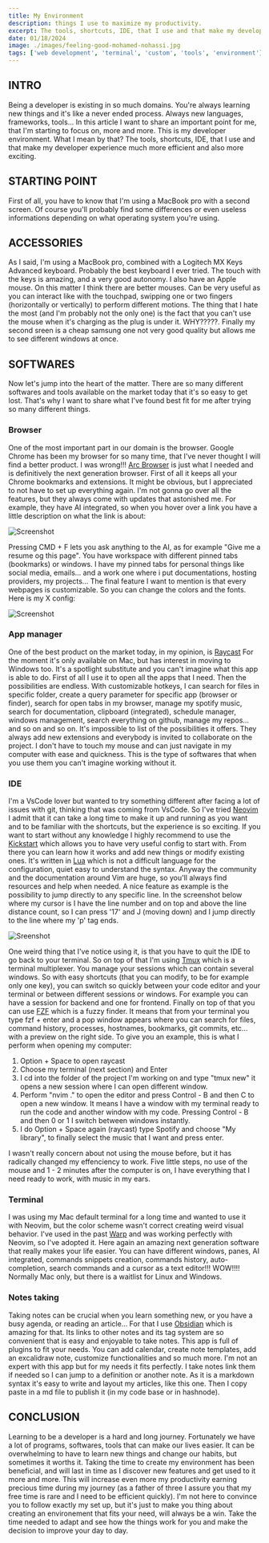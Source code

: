 ```yaml
---
title: My Environment
description: things I use to maximize my productivity.
excerpt: The tools, shortcuts, IDE, that I use and that make my developer experience much more efficient
date: 01/18/2024
image: ./images/feeling-good-mohamed-nohassi.jpg
tags: ['web development', 'terminal', 'custom', 'tools', 'environment']
---
```


## INTRO

Being a developer is existing in so much domains. You're always learning new things and it's like a never ended process. Always new languages, frameworks, tools... 
In this article I want to share an important point for me, that I'm starting to focus on, more and more. This is my developer environment. What I mean by that? The tools, shortcuts, IDE, that I use and that make my developer experience much more efficient and also more exciting.


## STARTING POINT

First of all, you have to know that I'm using a MacBook pro with a second screen. Of course you'll probably find some differences or even useless informations depending on what operating system you're using.


## ACCESSORIES

As I said, I'm using a MacBook pro, combined with a Logitech MX Keys Advanced keyboard. Probably the best keyboard I ever tried. The touch with the keys is amazing, and a very good autonomy. I also have an Apple mouse. On this matter I think there are better mouses. Can be very useful as you can interact like with the touchpad, swipping one or two fingers (horizontally or vertically) to perform different motions. The thing that I hate the most (and I'm probably not the only one) is the fact that you can't use the mouse when it's charging as the plug is under it. WHY?????. Finally my second sreen is a cheap samsung one not very good quality but allows me to see different windows at once.


## SOFTWARES

Now let's jump into the heart of the matter. There are so many different softwares and tools available on the market today that it's so easy to get lost. That's why I want to share what I've found best fit for me after trying so many different things.


### Browser

One of the most important part in our domain is the browser. Google Chrome has been my browser for so many time, that I've never thought I will find a better product. I was wrong!!! 
[Arc Browser](https://arc.net/) is just what I needed and is definitively the next generation browser. First of all it keeps all your Chrome bookmarks and extensions. It might be obvious, but I appreciated to not have to set up everything again. I'm not gonna go over all the features, but they always come with updates that astonished me. For example, they have AI integrated, so when you hover over a link you have a little description on what the link is about:

![Screenshot](./images/arc.png)

Pressing CMD + F lets you ask anything to the AI, as for example "Give me a resume og this page". You have workspace with different pinned tabs (bookmarks) or windows. I have my pinned tabs for personal things like social media, emails... and a work one where i put documentations, hosting providers, my projects... The final feature I want to mention is that every webpages is customizable. So you can change the colors and the fonts. Here is my X config:

![Screenshot](./images/x.png)


### App manager

One of the best product on the market today, in my opinion, is [Raycast](https://www.raycast.com/) For the moment it's only available on Mac, but has interest in moving to Windows too. It's a spotlight substitute and you can't imagine what this app is able to do. First of all I use it to open all the apps that I need. Then the possibilities are endless. With customizable hotkeys, I can search for files in specific folder, create a query parameter for specific app (browser or finder), search for open tabs in my browser, manage my spotify music, search for documentation, clipboard (integrated), schedule manager, windows management, search everything on github, manage my repos... and so on and so on. It's impossible to list of the possibilities it offers. They always add new extensions and everybody is invited to collaborate on the project. I don't have to touch my mouse and can just navigate in my computer with ease and quickness. This is the type of softwares that when you use them you can't imagine working without it.


### IDE

I'm a VsCode lover but wanted to try something different after facing a lot of issues with git, thinking that was coming from VsCode. So I've tried [Neovim](https://neovim.io/doc/) I admit that it can take a long time to make it up and running as you want and to be familiar with the shortcuts, but the experience is so exciting. If you want to start without any knowledge I highly recommend to use the [Kickstart](https://github.com/nvim-lua/kickstart.nvim) which allows you to have very useful config to start with. From there you can learn how it works and add new things or modify existing ones. It's written in [Lua](https://www.lua.org/) which is not a difficult language for the configuration, quiet easy to understand the syntax. Anyway the community and the documentation around Vim are huge, so you'll always find resources and help when needed. A nice feature as example is the possibility to jump directly to any specific line. In the screenshot below where my cursor is I have the line number and on top and above the line distance count, so I can press '17' and J (moving down) and I jump directly to the line where my 'p' tag ends.

![Sreenshot](./images/vim.png)

One weird thing that I've notice using it, is that you have to quit the IDE to go back to your terminal. So on top of that I'm using [Tmux](https://github.com/tmux/tmux/wiki/Getting-Started) which is a terminal multiplexer. You manage your sessions which can contain several windows. So with easy shortcuts (that you can modify, to be for example only one key), you can switch so quickly between your code editor and your terminal or between different sessions or windows. For example you can have a session for backend and one for frontend.
Finally on top of that you can use [FZF](https://github.com/junegunn/fzf) which is a fuzzy finder. It means that from your terminal you type fzf + enter and a pop window appears where you can search for files, command history, processes, hostnames, bookmarks, git commits, etc...  with a preview on the right side.
To give you an example, this is what I perform when opening my computer:
1. Option + Space to open raycast
2. Choose my terminal (next section) and Enter
3. I cd into the folder of the project I'm working on and type "tmux new" it opens a new session where I can open different window.
4. Perform "nvim ." to open the editor and press Control - B and then C to open a new window. It means I have a window with my terminal ready to run the code and another window with my code. Pressing Control - B and then 0 or 1 I switch between windows instantly.
5. I do Option + Space again (raycast) type Spotify and choose "My library", to finally select the music that I want and press enter.

I wasn't really concern about not using the mouse before, but it has radically changed my effenciency to work. Five little steps, no use of the mouse and 1 - 2 minutes after the computer is on, I have everything that I need ready to work, with music in my ears.


### Terminal

I was using my Mac default terminal for a long time and wanted to use it with Neovim, but the color scheme wasn't correct creating weird visual behavior. I've used in the past [Warp](https://www.warp.dev/) and was working perfectly with Neovim, so I've adopted it. Here again an amazing next generation software that really makes your life easier. You can have different windows, panes, AI integrated, commands snippets creation, commands history, auto-completion, search commands and a cursor as a text editor!!! WOW!!!! Normally Mac only, but there is a waitlist for Linux and Windows.


### Notes taking

Taking notes can be crucial when you learn something new, or you have a busy agenda, or reading an article... For that I use [Obsidian](https://obsidian.md/) which is amazing for that. Its links to other notes and its tag system are so convenient that is easy and enjoyable to take notes. This app is full of plugins to fit your needs. You can add calendar, create note templates, add an excalidraw note, customize functionalities and so much more. I'm not an expert with this app but for my needs it fits perfectly. I take notes link them if needed so I can jump to a definition or another note. As it is a markdown syntax it's easy to write and layout my articles, like this one. Then I copy paste in a md file to publish it (in my code base or in hashnode).


## CONCLUSION

Learning to be a developer is a hard and long journey. Fortunately we have a lot of programs, softwares, tools that can make our lives easier. It can be overwhelming to have to learn new things and change our habits, but sometimes it worths it. Taking the time to create my environment has been beneficial, and will last in time as I discover new features and get used to it more and more. This will increase even more my productivity earning precious time during my journey (as a father of three I assure you that my free time is rare and I need to be efficient quickly). I'm not here to convince you to follow exactly my set up, but it's just to make you thing about creating an environement that fits your need, will always be a win. Take the time needed to adapt and see how the things work for you and make the decision to improve your day to day.
